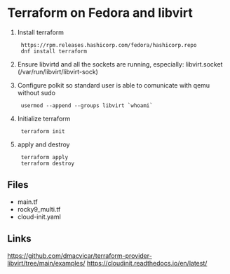 # Terraform on Fedora and libvirt
1. Install terraform

        https://rpm.releases.hashicorp.com/fedora/hashicorp.repo
        dnf install terraform

2. Ensure libvirtd and all the sockets are running, especially: libvirt.socket (/var/run/libvirt/libvirt-sock)

3. Configure polkit so standard user is able to comunicate with qemu without sudo

        usermod --append --groups libvirt `whoami`

4. Initialize terraform

        terraform init

5. apply and destroy

        terraform apply
        terraform destroy

## Files
- main.tf
- rocky9_multi.tf
- cloud-init.yaml

## Links
https://github.com/dmacvicar/terraform-provider-libvirt/tree/main/examples/
https://cloudinit.readthedocs.io/en/latest/

